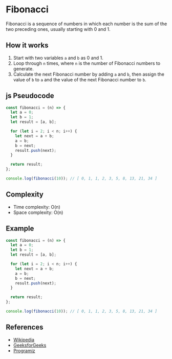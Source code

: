 # Fibonacci

Fibonacci is a sequence of numbers in which each number is the sum of the two preceding ones, usually starting with 0 and 1.

## How it works

1. Start with two variables `a` and `b` as 0 and 1.
2. Loop through `n` times, where `n` is the number of Fibonacci numbers to generate.
3. Calculate the next Fibonacci number by adding `a` and `b`, then assign the value of `b` to `a` and the value of the next Fibonacci number to `b`.

## js Pseudocode

```javascript
const fibonacci = (n) => {
  let a = 0;
  let b = 1;
  let result = [a, b];

  for (let i = 2; i < n; i++) {
    let next = a + b;
    a = b;
    b = next;
    result.push(next);
  }

  return result;
};

console.log(fibonacci(10)); // [ 0, 1, 1, 2, 3, 5, 8, 13, 21, 34 ]
```

## Complexity

- Time complexity: O(n)
- Space complexity: O(n)

## Example

```javascript
const fibonacci = (n) => {
  let a = 0;
  let b = 1;
  let result = [a, b];

  for (let i = 2; i < n; i++) {
    let next = a + b;
    a = b;
    b = next;
    result.push(next);
  }

  return result;
};

console.log(fibonacci(10)); // [ 0, 1, 1, 2, 3, 5, 8, 13, 21, 34 ]
```

## References

- [Wikipedia](https://en.wikipedia.org/wiki/Fibonacci_number)
- [GeeksforGeeks](https://www.geeksforgeeks.org/fibonacci-series/)
- [Programiz](https://www.programiz.com/javascript/examples/fibonacci-series)

```

```
